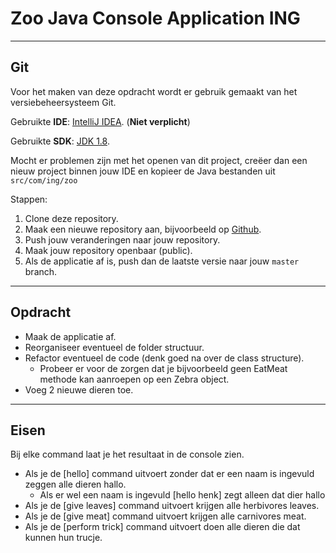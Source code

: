﻿# Zoo Java Console Application ING
---
## Git

Voor het maken van deze opdracht wordt er gebruik gemaakt van het versiebeheersysteem Git.

Gebruikte **IDE**: [IntelliJ IDEA](https://www.jetbrains.com/idea/). (**Niet verplicht**)

Gebruikte **SDK**: [JDK 1.8](https://bitbucket.org/kychu/zoo/downloads/java-1.8.0-openjdk-1.8.0.212-3.b04.redhat.windows.x86_64.zip).

Mocht er problemen zijn met het openen van dit project, creëer dan een nieuw project binnen jouw IDE en kopieer de Java bestanden uit `src/com/ing/zoo`

Stappen:

1. Clone deze repository.
2. Maak een nieuwe repository aan, bijvoorbeeld op [Github](https://www.github.com).
3. Push jouw veranderingen naar jouw repository.
4. Maak jouw repository openbaar (public).
4. Als de applicatie af is, push dan de laatste versie naar jouw `master` branch.

--- 
## Opdracht
- Maak de applicatie af.
- Reorganiseer eventueel de folder structuur.
- Refactor eventueel de code (denk goed na over de class structure).
	- Probeer er voor de zorgen dat je bijvoorbeeld geen EatMeat methode kan aanroepen op een Zebra object.
- Voeg 2 nieuwe dieren toe.
---
## Eisen

Bij elke command laat je het resultaat in de console  zien.

- Als je de [hello] command uitvoert zonder dat er een naam is ingevuld zeggen alle dieren hallo.
	- Als er wel een naam is ingevuld [hello henk] zegt alleen dat dier hallo 
- Als je de [give leaves] command uitvoert krijgen alle herbivores leaves.
- Als je de [give meat] command uitvoert krijgen alle carnivores meat.
- Als je de [perform trick] command uitvoert doen alle dieren die dat kunnen hun trucje.
